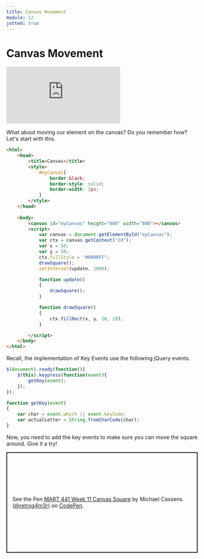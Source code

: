 ```yaml
---
title: Canvas Movement
module: 12
jotted: true
---
```


# Canvas Movement

<div class="embed-responsive embed-responsive-16by9"><iframe class="embed-responsive-item" src="https://www.youtube.com/embed/58CftynH-2Y" frameborder="0" allowfullscreen></iframe></div>

What about moving our element on the canvas? Do you remember how? Let's start with this.

```html
<html>
    <head>
        <title>Canvas</title>
        <style>
            #myCanvas{
                border:black;
                border-style: solid;
                border-width: 2px;
            }
        </style>
    </head>
   
    <body>
        <canvas id="myCanvas" height="600" width="800"></canvas>
        <script>
            var canvas = document.getElementById("myCanvas");
            var ctx = canvas.getContext("2d");
            var x = 50;
            var y = 50;
            ctx.fillStyle = "#0000FF";
            drawSquare();
            setInterval(update, 1000);

            function update()
            {     
                drawSquare();
            }

            function drawSquare()
            {
                ctx.fillRect(x, y, 20, 20);
            }

        </script>
    </body>
</html>
```

Recall, the implementation of Key Events use the following jQuery events.

```javascript
$(document).ready(function(){
    $(this).keypress(function(event){
        getKey(event);
    });
});

function getKey(event)
{
    var char = event.which || event.keyCode;
    var actualLetter = String.fromCharCode(char);
}
```

Now, you need to add the key events to make sure you can move the square around.  Give it a try!

<p class="codepen" data-height="265" data-theme-id="light" data-default-tab="js,result" data-user="retrog4m3r" data-slug-hash="xxRNxRN" style="height: 265px; box-sizing: border-box; display: flex; align-items: center; justify-content: center; border: 2px solid; margin: 1em 0; padding: 1em;" data-pen-title="MART 441 Week 11 Canvas Square">
  <span>See the Pen <a href="https://codepen.io/retrog4m3r/pen/xxRNxRN">
  MART 441 Week 11 Canvas Square</a> by Michael Cassens (<a href="https://codepen.io/retrog4m3r">@retrog4m3r</a>)
  on <a href="https://codepen.io">CodePen</a>.</span>
</p>
<script async src="https://cpwebassets.codepen.io/assets/embed/ei.js"></script>